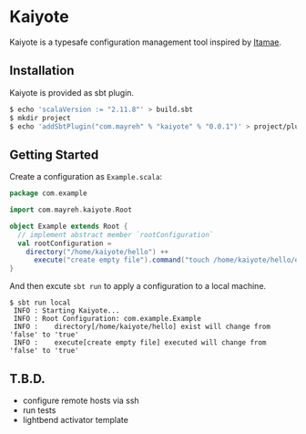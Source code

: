 # Kaiyote

Kaiyote is a typesafe configuration management tool inspired by [Itamae](https://github.com/itamae-kitchen/itamae). 

## Installation

Kaiyote is provided as sbt plugin.

```bash
$ echo 'scalaVersion := "2.11.8"' > build.sbt
$ mkdir project
$ echo 'addSbtPlugin("com.mayreh" % "kaiyote" % "0.0.1")' > project/plugins.sbt
```

## Getting Started

Create a configuration as `Example.scala`:

```scala
package com.example

import com.mayreh.kaiyote.Root

object Example extends Root {
  // implement abstract member `rootConfiguration`
  val rootConfiguration = 
    directory("/home/kaiyote/hello") ++ 
      execute("create empty file").command("touch /home/kaiyote/hello/example")
}
```

And then excute `sbt run` to apply a configuration to a local machine.

```
$ sbt run local
 INFO : Starting Kaiyote...
 INFO : Root Configuration: com.example.Example
 INFO :    directory[/home/kaiyote/hello] exist will change from 'false' to 'true'
 INFO :    execute[create empty file] executed will change from 'false' to 'true'
```

## T.B.D.

- configure remote hosts via ssh
- run tests
- lightbend activator template
